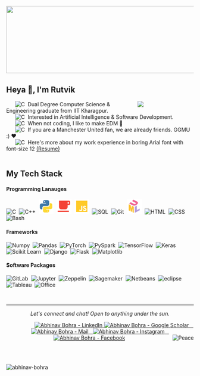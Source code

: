 <p align="center"><img src="https://github.com/rutvik29/portfolio/tree/main/header.png" width="1380px" height="180px"></p>

<h2 align="left">Heya 👋, I'm Rutvik</h2>
<!--Intro Section-->
<img src="https://github.com/rutvik29/portfolio/tree/main/intro.gif" width="30%" align="right">

&nbsp;&nbsp;&nbsp;&nbsp;&nbsp;&nbsp;<img src="https://github.com/rutvik29/portfolio/tree/main/icons/cs.svg" alt="C" width="20" height="20" />&nbsp;&nbsp;Dual Degree Computer Science & Engineering graduate from IIT Kharagpur.<br>
&nbsp;&nbsp;&nbsp;&nbsp;&nbsp;&nbsp;<img src="https://github.com/rutvik29/portfolio/tree/main/icons/ai.svg" alt="C" width="20" height="20" />&nbsp;&nbsp;Interested in Artificial Intelligence & Software Development.<br>
&nbsp;&nbsp;&nbsp;&nbsp;&nbsp;&nbsp;<img src="https://github.com/rutvik29/portfolio/tree/main/icons/dj.svg" alt="C" width="20" height="20" />&nbsp;&nbsp;When not coding, I like to make EDM :metal:<br>
&nbsp;&nbsp;&nbsp;&nbsp;&nbsp;&nbsp;<img src="https://github.com/rutvik29/portfolio/tree/main/icons/manu.svg" alt="C" width="20" height="20" />&nbsp;&nbsp;If you are a Manchester United fan, we are already friends. GGMU :) :heart: <br>
&nbsp;&nbsp;&nbsp;&nbsp;&nbsp;&nbsp;<img src="https://github.com/rutvik29/portfolio/tree/main/icons/cv.svg" alt="C" width="20" height="20" />&nbsp;&nbsp;Here's more about my work experience in boring Arial font with font-size 12 [(Resume)](https://abhinavbohra.technology/files/Abhinav_Bohra_Resume.pdf) <br><br>

<!--Skills Section-->
## My Tech Stack
<p align="left">
	<h4> Programming Lanauges</h4><p>
	<img src="https://github.com/rutvik29/portfolio/tree/main/icons/c.svg" alt="C" width="40" height="40" />&nbsp;
	<img src="https://github.com/rutvik29/portfolio/tree/main/icons/cpp.svg" alt="C++" width="40" height="40" />&nbsp;
	<img src="https://github.com/PKief/vscode-material-icon-theme/blob/main/icons/python.svg" alt="python" width="40" height="40" />&nbsp;
	<img src="https://github.com/PKief/vscode-material-icon-theme/blob/main/icons/java.svg" alt="java" width="40" height="40" />&nbsp;
	<img src="https://github.com/PKief/vscode-material-icon-theme/blob/main/icons/javascript.svg" alt="javascript" width="40" height="40" />&nbsp;
	<img src="https://github.com/rutvik29/portfolio/tree/main/icons/mysql.svg" alt="SQL" width="40" height="40" />&nbsp;
	<img src="https://github.com/rutvik29/portfolio/tree/main/icons/git.svg" alt="Git" width="40" height="40" />&nbsp;
	<img src="https://github.com/PKief/vscode-material-icon-theme/blob/main/icons/uml.svg" alt="UML" width="40" height="40" />&nbsp;
	<img src="https://github.com/rutvik29/portfolio/tree/main/icons/html.svg" alt="HTML" width="40" height="40" />&nbsp;
	<img src="https://github.com/rutvik29/portfolio/tree/main/icons/css.svg" alt="CSS" width="40" height="40" />&nbsp;
	<img src="https://github.com/rutvik29/portfolio/tree/main/icons/bash1.svg" alt="Bash" width="40" height="40" />&nbsp;</p>
	<h4> Frameworks</h4><p>
	<img src="https://github.com/rutvik29/portfolio/tree/main/icons/numpy.svg" alt="Numpy" width="40" height="40" />&nbsp;
	<img src="https://github.com/rutvik29/portfolio/tree/main/icons/pandas.svg" alt="Pandas" width="40" height="40" />&nbsp;	
	<img src="https://github.com/rutvik29/portfolio/tree/main/icons/pytorch.png" alt="PyTorch" width="110" height="35" />&nbsp;
	<img src="https://github.com/rutvik29/portfolio/tree/main/icons/pyspark.png" alt="PySpark" width="110" height="50" />&nbsp;
	<img src="https://github.com/rutvik29/portfolio/tree/main/icons/tensorflow-tf.svg" alt="TensorFlow" width="40" height="40" />&nbsp;
	<img src="https://github.com/rutvik29/portfolio/tree/main/icons/keras.svg" alt="Keras" width="40" height="40" />&nbsp;
	<img src="https://github.com/rutvik29/portfolio/tree/main/icons/scikit-learn.svg" alt="Scikit Learn" width="60" height="40" />&nbsp;
	<img src="https://github.com/rutvik29/portfolio/tree/main/icons/django.svg" alt="Django" width="40" height="40" />&nbsp;
	<img src="https://github.com/rutvik29/portfolio/tree/main/icons/flask.svg" alt="Flask" width="40" height="40" />&nbsp;
	<img src="https://github.com/rutvik29/portfolio/tree/main/icons/matplotlib.svg" alt="Matplotlib" width="60" height="40" />&nbsp;</p>
	<h4>Software Packages</h4><p>
	<img src="https://github.com/rutvik29/portfolio/tree/main/icons/gitlab.svg" alt="GitLab" width="40" height="40" />&nbsp;
	<img src="https://github.com/rutvik29/portfolio/tree/main/icons/jupyter.png" alt="Jupyter" width="40" height="40" />&nbsp;
	<img src="https://github.com/rutvik29/portfolio/tree/main/icons/zeppelin.png" alt="Zeppelin" width="40" height="40" />&nbsp;
	<img src="https://github.com/rutvik29/portfolio/tree/main/icons/sagemaker.png" alt="Sagemaker" width="40" height="40" />&nbsp;
	<img src="https://github.com/rutvik29/portfolio/tree/main/icons/netbeans.svg" alt="Netbeans" width="50" height="50" />&nbsp;
	<img src="https://github.com/rutvik29/portfolio/tree/main/icons/eclipse.svg" alt="eclipse" width="40" height="40" />&nbsp;
	<img src="https://github.com/rutvik29/portfolio/tree/main/icons/tableau.svg" alt="Tableau" width="40" height="40" />&nbsp;
	<img src="https://github.com/rutvik29/portfolio/tree/main/icons/office.svg" alt="Office" width="40" height="40" />&nbsp;</p>
</p><br>
<!--Connect Section-->
<hr>
<p align="center">
<i>Let's connect and chat! Open to anything under the sun.</i><br>
<p align="center">
	&nbsp;&nbsp;&nbsp;&nbsp;&nbsp;&nbsp;&nbsp;&nbsp;&nbsp;&nbsp;&nbsp;&nbsp;&nbsp;&nbsp;&nbsp;&nbsp;&nbsp;&nbsp;
	<a href="https://linkedin.com/in/abhinav-bohra">
		<img alt="Abhinav Bohra - LinkedIn" width="42px" src="https://github.com/rutvik29/portfolio/tree/main/icons/linkedin.svg"/>
	</a>
	<a href="https://scholar.google.com/citations?user=F51Ct9oAAAAJ&hl=en&oi=ao">
		<img alt="Abhinav Bohra - Google Scholar" width="42px" src="https://github.com/rutvik29/portfolio/tree/main/icons/google_scholar.svg"/>
	</a>
	<a href="mailto:abhinavbohra01@gmail.com">
		&nbsp;&nbsp;<img alt="Abhinav Bohra - Mail" width="42px" src="https://github.com/rutvik29/portfolio/tree/main/icons/email.svg"/>
	</a>
	<a href="https://instagram.com/abhinavbohra01">
		&nbsp;&nbsp;<img alt="Abhinav Bohra - Instagram" width="42px" src="https://github.com/rutvik29/portfolio/tree/main/icons/ig.svg"/>
	</a>
	<a href="https://facebook.com/abhinavbohra01">
		&nbsp;&nbsp;<img alt="Abhinav Bohra - Facebook" width="42px" src="https://github.com/rutvik29/portfolio/tree/main/icons/fb.svg"/>
	</a>
<img align="right" src="https://res.cloudinary.com/murshidazher/image/upload/w_auto,dpr_1.0,c_scale,f_webp,fl_awebp.progressive.progressive:semi,f_webp,fl_awebp,q_100/readme-peace.png" height="140" title="Peace" />
</p><br><br>

<!-- Profile Views -->

<p align="left"><img src="https://komarev.com/ghpvc/?username=abhinav-bohra&label=Profile%20views&color=0e75b6&style=flat" alt="abhinav-bohra" height=21px/></p>

